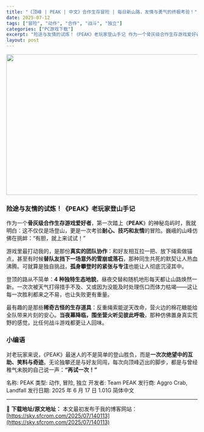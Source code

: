 ```yaml
---
title: "《顶峰 | PEAK | 中文》合作生存冒险 | 每日新山路，友情与勇气的终极考验！"
date: 2025-07-12
tags: ["冒险", "动作", "合作", "战斗", "独立"]
categories: ["PC游戏下载"]
excerpt: "险途与友情的试炼！《PEAK》老玩家登山手记 作为一个骨灰级合作生存游戏爱好者，第一次踏上《PEAK》的神秘岛屿时，我就明白：这不仅仅是场登山，更是一次考验耐心、技巧和友情的冒险。巍峨的山峰仿佛在挑衅：“有胆，就上来试试！” 游戏里最打动我的，是那份真实的团队协作：和好友相互拉一把、放下绳索做锚点，&hellip;"
layout: post
---
```


<img class="aligncenter size-full wp-image-140114" src="https://sky.sfcrom.com/wp-content/uploads/2025/07/2025071204201133.webp" alt="" width="660" height="370" />
<h3><strong>险途与友情的试炼！《PEAK》老玩家登山手记</strong></h3>
作为一个<strong>骨灰级合作生存游戏爱好者</strong>，第一次踏上《<strong>PEAK</strong>》的神秘岛屿时，我就明白：这不仅仅是场登山，更是一次考验<strong>耐心、技巧和友情</strong>的冒险。巍峨的山峰仿佛在挑衅：“有胆，就上来试试！”

游戏里最打动我的，是那份<strong>真实的团队协作</strong>：和好友相互拉一把、放下绳索做锚点，甚至有时候<strong>替队友挡下一场意外的雪崩或落石</strong>，那种同生共死的默契让人热血沸腾。可就算是独自挑战，<strong>孤身攀登时的紧张与专注</strong>也能让人彻底沉浸其中。

登顶的路从不简单：<strong>4 种独特生态地貌</strong>，昼夜交替和随机地形每天都让山路焕然一新。一次次被天气打得措手不及、又或因为没能及时处理伤口而体力枯竭——这让每一次胜利都来之不易，也让失败更有重量。

最有趣的是那些<strong>稀奇古怪的生存道具</strong>：反重绳索能逆天改命，营火边的棉花糖能给全队带来片刻的安心。<strong>当夜幕降临，围坐营火听见彼此呼吸</strong>，那种仿佛置身真实荒野的感觉，比任何战斗游戏都更让人回味。
<h3><strong>小编语</strong></h3>
对老玩家来说，《PEAK》最迷人的不是简单的登山胜负，而是<strong>一次次绝望中的互助、笑料与奇迹</strong>。无论独攀还是与好友同闯，每次向顶峰迈出的脚步，都是与曾经稚气未脱的自己说一声：<strong>“再试一次！”</strong>

名称: PEAK
类型: 动作, 冒险, 独立
开发者: Team PEAK
发行商: Aggro Crab, Landfall
发行日期: 2025 年 6 月 17 日
1.01G
简体中文

---
📖 **下载地址/原文地址：** 本文最初发布于我的博客网站：[https://sky.sfcrom.com/2025/07/140113](https://sky.sfcrom.com/2025/07/140113)

